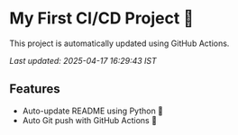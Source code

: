 # My First CI/CD Project 🚀

This project is automatically updated using GitHub Actions. 

_Last updated: 2025-04-17 16:29:43 IST_

## Features
- Auto-update README using Python 🐍
- Auto Git push with GitHub Actions 🤖
